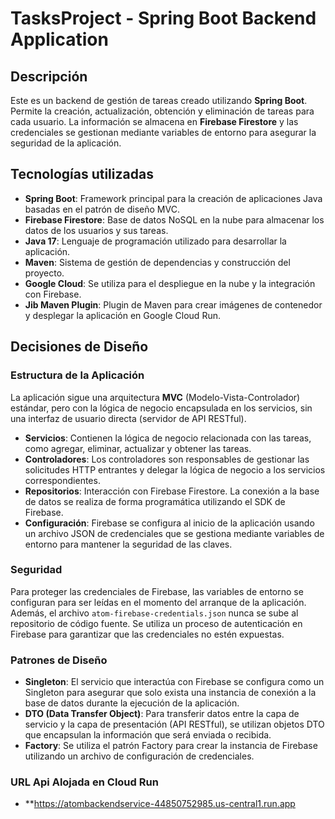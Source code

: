 # TasksProject - Spring Boot Backend Application

## Descripción

Este es un backend de gestión de tareas creado utilizando **Spring Boot**. Permite la creación, actualización, obtención y eliminación de tareas para cada usuario. La información se almacena en **Firebase Firestore** y las credenciales se gestionan mediante variables de entorno para asegurar la seguridad de la aplicación.

## Tecnologías utilizadas

- **Spring Boot**: Framework principal para la creación de aplicaciones Java basadas en el patrón de diseño MVC.
- **Firebase Firestore**: Base de datos NoSQL en la nube para almacenar los datos de los usuarios y sus tareas.
- **Java 17**: Lenguaje de programación utilizado para desarrollar la aplicación.
- **Maven**: Sistema de gestión de dependencias y construcción del proyecto.
- **Google Cloud**: Se utiliza para el despliegue en la nube y la integración con Firebase.
- **Jib Maven Plugin**: Plugin de Maven para crear imágenes de contenedor y desplegar la aplicación en Google Cloud Run.

## Decisiones de Diseño

### Estructura de la Aplicación

La aplicación sigue una arquitectura **MVC** (Modelo-Vista-Controlador) estándar, pero con la lógica de negocio encapsulada en los servicios, sin una interfaz de usuario directa (servidor de API RESTful).

- **Servicios**: Contienen la lógica de negocio relacionada con las tareas, como agregar, eliminar, actualizar y obtener las tareas.
- **Controladores**: Los controladores son responsables de gestionar las solicitudes HTTP entrantes y delegar la lógica de negocio a los servicios correspondientes.
- **Repositorios**: Interacción con Firebase Firestore. La conexión a la base de datos se realiza de forma programática utilizando el SDK de Firebase.
- **Configuración**: Firebase se configura al inicio de la aplicación usando un archivo JSON de credenciales que se gestiona mediante variables de entorno para mantener la seguridad de las claves.

### Seguridad

Para proteger las credenciales de Firebase, las variables de entorno se configuran para ser leídas en el momento del arranque de la aplicación. Además, el archivo `atom-firebase-credentials.json` nunca se sube al repositorio de código fuente. Se utiliza un proceso de autenticación en Firebase para garantizar que las credenciales no estén expuestas.

### Patrones de Diseño

- **Singleton**: El servicio que interactúa con Firebase se configura como un Singleton para asegurar que solo exista una instancia de conexión a la base de datos durante la ejecución de la aplicación.
- **DTO (Data Transfer Object)**: Para transferir datos entre la capa de servicio y la capa de presentación (API RESTful), se utilizan objetos DTO que encapsulan la información que será enviada o recibida.
- **Factory**: Se utiliza el patrón Factory para crear la instancia de Firebase utilizando un archivo de configuración de credenciales.



### URL Api Alojada en Cloud Run

- **https://atombackendservice-44850752985.us-central1.run.app